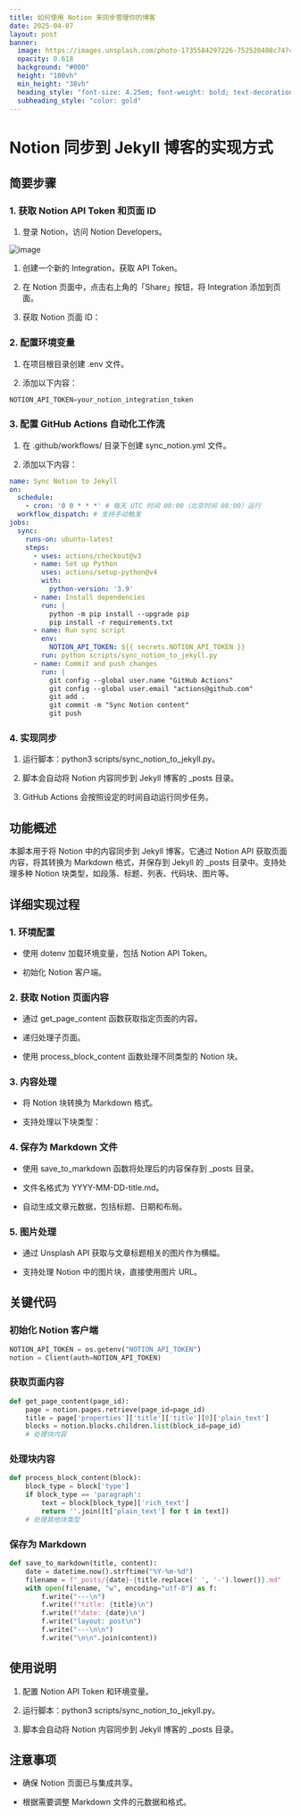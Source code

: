 ```yaml
---
title: 如何使用 Notion 来同步管理你的博客
date: 2025-04-07
layout: post
banner:
  image: https://images.unsplash.com/photo-1735584297226-752520408c74?crop=entropy&cs=tinysrgb&fit=max&fm=jpg&ixid=M3w2OTIwMzJ8MHwxfHJhbmRvbXx8fHx8fHx8fDE3NDQwMzU2MTN8&ixlib=rb-4.0.3&q=80&w=1080
  opacity: 0.618
  background: "#000"
  height: "100vh"
  min_height: "38vh"
  heading_style: "font-size: 4.25em; font-weight: bold; text-decoration: underline"
  subheading_style: "color: gold"
---
```


# Notion 同步到 Jekyll 博客的实现方式

## 简要步骤

### 1. 获取 Notion API Token 和页面 ID

1. 登录 Notion，访问 Notion Developers。

![image](https://prod-files-secure.s3.us-west-2.amazonaws.com/a7a0cc5a-89b9-4cda-8686-1fba0ca52f40/d19c1afe-dea5-4312-9333-786b0ba83054/image.png?X-Amz-Algorithm=AWS4-HMAC-SHA256&X-Amz-Content-Sha256=UNSIGNED-PAYLOAD&X-Amz-Credential=ASIAZI2LB4663POBL7F2%2F20250407%2Fus-west-2%2Fs3%2Faws4_request&X-Amz-Date=20250407T142012Z&X-Amz-Expires=3600&X-Amz-Security-Token=IQoJb3JpZ2luX2VjEOb%2F%2F%2F%2F%2F%2F%2F%2F%2F%2FwEaCXVzLXdlc3QtMiJIMEYCIQD1i4Olign9BT08AiSxjdrcVEkrIYrVu88BuknAkzsMGwIhAJ9XLe9aZXg7v3vWoSaPludlFH8Z%2Fp0lFDDKRcykZoRKKv8DCF8QABoMNjM3NDIzMTgzODA1Igwo6vpbOG541eRhEpcq3APKoCldxcUhuVpZvrzq1XIZZ2qWw0GRwrJHW6Cj5w7SX6wPgCV%2BKbg0lFFTX1CPI6ngbRn7PKMopmVdjby0PKKTOs59RJ88yDMqeyxw0lYdfW0LvBGWlk0MpmU8Vbp6NFWPnaN1BNbaKwdCktFBOVQb4pDh6K7AauspRhGR9INBEUjTADRLxmvP56QpO1I38Akg7OVlSXJcywEFW53bHkQ%2BxE%2FpQepSDKNRUvRrvhOdBtPZTeD4LSue3jpTJrxMeDPZ67m2iLuFK%2BzoLpTSEkV9IwO699pKOi0QhVGisiXR%2B774qnJ%2F0tE%2BfecTvKfZoenRElLHrnjWYeCNRm0MskC9JHXxuyXdG8AU%2BKwgKzNVRnEoS4jU9BQ5R8yxnp8qWGx80UnOBgjAquhg4%2BfXYSfhFiopEIGPJNJ8ycQQN3AZDGOD0YfXJ%2FodVNOnO3HjkDGe9H52ecMIlDFAQxX3RUdUid4IguTWBlDzSngpReNo4127Ps7ANB9vAe6vUTYo6VZCLNAYsDifdbt6lyvuLexQalDI0jF5awAhCOZYvCMRUqqq%2BR8ZIz37Jqwl2F6hAdu%2FEfndGLEqx%2BcnrRhlTO76j50N671rAwe4qS4dsbsTAnuwgJ2MvAavwi49gTD9ts%2B%2FBjqkAUO8rmBO1Xpna3c6T2oBnmbjBVdSBAQjxhnmViKFuzDIf8stKdIvnrduzB4vrnCA%2Fr2iBbCYlqBuMI8wDyODpv06pc5dYyEw20iEiJHz2rgxNqWeQwg8yJb2RuthZQ3qzzi5xsxQMZ3yHh12%2FgOVh%2Fp4zwkPCD1NhVzBERRTi7qFxv4w%2BIf3GCj6YWKtWoWRzhf8poBW%2B7%2BYtwtgak1m0%2B9F12iH&X-Amz-Signature=6fe1f5e04c0fe943ea071dee9fb4d5bb30e72d13b781d1d4939991418c1aee41&X-Amz-SignedHeaders=host&x-id=GetObject)

1. 创建一个新的 Integration，获取 API Token。

1. 在 Notion 页面中，点击右上角的「Share」按钮，将 Integration 添加到页面。

1. 获取 Notion 页面 ID：


### 2. 配置环境变量

1. 在项目根目录创建 .env 文件。

1. 添加以下内容：

```javascript
NOTION_API_TOKEN=your_notion_integration_token
```

### 3. 配置 GitHub Actions 自动化工作流

1. 在 .github/workflows/ 目录下创建 sync_notion.yml 文件。

1. 添加以下内容：

```yaml
name: Sync Notion to Jekyll
on:
  schedule:
    - cron: '0 0 * * *' # 每天 UTC 时间 00:00（北京时间 08:00）运行
  workflow_dispatch: # 支持手动触发
jobs:
  sync:
    runs-on: ubuntu-latest
    steps:
      - uses: actions/checkout@v3
      - name: Set up Python
        uses: actions/setup-python@v4
        with:
          python-version: '3.9'
      - name: Install dependencies
        run: |
          python -m pip install --upgrade pip
          pip install -r requirements.txt
      - name: Run sync script
        env:
          NOTION_API_TOKEN: ${{ secrets.NOTION_API_TOKEN }}
        run: python scripts/sync_notion_to_jekyll.py
      - name: Commit and push changes
        run: |
          git config --global user.name "GitHub Actions"
          git config --global user.email "actions@github.com"
          git add .
          git commit -m "Sync Notion content"
          git push
```

### 4. 实现同步

1. 运行脚本：python3 scripts/sync_notion_to_jekyll.py。

1. 脚本会自动将 Notion 内容同步到 Jekyll 博客的 _posts 目录。

1. GitHub Actions 会按照设定的时间自动运行同步任务。

## 功能概述

本脚本用于将 Notion 中的内容同步到 Jekyll 博客。它通过 Notion API 获取页面内容，将其转换为 Markdown 格式，并保存到 Jekyll 的 _posts 目录中。支持处理多种 Notion 块类型，如段落、标题、列表、代码块、图片等。

## 详细实现过程

### 1. 环境配置

- 使用 dotenv 加载环境变量，包括 Notion API Token。

- 初始化 Notion 客户端。

### 2. 获取 Notion 页面内容

- 通过 get_page_content 函数获取指定页面的内容。

- 递归处理子页面。

- 使用 process_block_content 函数处理不同类型的 Notion 块。

### 3. 内容处理

- 将 Notion 块转换为 Markdown 格式。

- 支持处理以下块类型：


### 4. 保存为 Markdown 文件

- 使用 save_to_markdown 函数将处理后的内容保存到 _posts 目录。

- 文件名格式为 YYYY-MM-DD-title.md。

- 自动生成文章元数据，包括标题、日期和布局。

### 5. 图片处理

- 通过 Unsplash API 获取与文章标题相关的图片作为横幅。

- 支持处理 Notion 中的图片块，直接使用图片 URL。

## 关键代码

### 初始化 Notion 客户端

```python
NOTION_API_TOKEN = os.getenv("NOTION_API_TOKEN")
notion = Client(auth=NOTION_API_TOKEN)
```

### 获取页面内容

```python
def get_page_content(page_id):
    page = notion.pages.retrieve(page_id=page_id)
    title = page['properties']['title']['title'][0]['plain_text']
    blocks = notion.blocks.children.list(block_id=page_id)
    # 处理块内容
```

### 处理块内容

```python
def process_block_content(block):
    block_type = block['type']
    if block_type == 'paragraph':
        text = block[block_type]['rich_text']
        return ''.join([t['plain_text'] for t in text])
    # 处理其他块类型
```

### 保存为 Markdown

```python
def save_to_markdown(title, content):
    date = datetime.now().strftime("%Y-%m-%d")
    filename = f"_posts/{date}-{title.replace(' ', '-').lower()}.md"
    with open(filename, "w", encoding="utf-8") as f:
        f.write("---\n")
        f.write(f"title: {title}\n")
        f.write(f"date: {date}\n")
        f.write("layout: post\n")
        f.write("---\n\n")
        f.write("\n\n".join(content))
```

## 使用说明

1. 配置 Notion API Token 和环境变量。

1. 运行脚本：python3 scripts/sync_notion_to_jekyll.py。

1. 脚本会自动将 Notion 内容同步到 Jekyll 博客的 _posts 目录。

## 注意事项

- 确保 Notion 页面已与集成共享。

- 根据需要调整 Markdown 文件的元数据和格式。
